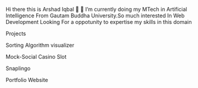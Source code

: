 Hi there this is Arshad Iqbal 👋
🔭 I’m currently doing my MTech in Artificial Intelligence From Gautam Buddha University.So much interested In Web Development Looking For a oppotunity to expertise my skills in this domain 





 
  
  


Projects


Sorting Algorithm visualizer

Mock-Social
Casino Slot

Snaplingo


Portfolio Website
